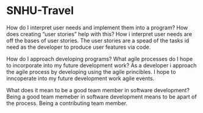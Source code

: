 # SNHU-Travel

How do I interpret user needs and implement them into a program? How does creating “user stories” help with this? How i interpret user needs are off the bases of user stories. The user stories are a spead of the tasks id need as the developer to produce user features via code. 

How do I approach developing programs? What agile processes do I hope to incorporate into my future development work? As a developer i approach the agile process by developing using the agile princibles. I hope to inncoperate into my future development work agile events. 


What does it mean to be a good team member in software development? Being a good team memeber in software development means to be apart of the process. Being a contributing team member. 

